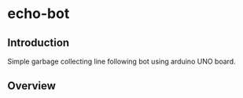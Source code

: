 # echo-bot
## Introduction
Simple garbage collecting line following bot using arduino UNO board. 

## Overview
